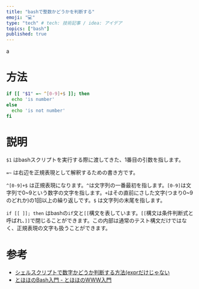 ```yaml
---
title: "bashで整数かどうかを判断する"
emoji: "💻"
type: "tech" # tech: 技術記事 / idea: アイデア
topics: ["bash"]
published: true
---
```


a
# 方法

```bash
if [[ "$1" =~ ^[0-9]+$ ]]; then
  echo 'is number'
else
  echo 'is not number'
fi
```


# 説明

`$1` はbashスクリプトを実行する際に渡してきた、1番目の引数を指します。

`=~` は右辺を正規表現として解釈するための書き方です。

`^[0-9]+$` は正規表現になります。`^`は文字列の一番最初を指します。`[0-9]`は文字列で0~9という数字の文字を指します。`+`はその直前にさした文字(つまり0~9のどれか)の1回以上の繰り返しです。`$` は文字列の末尾を指します。

`if [[ ]]; then` はbashの`if`文と`[[`構文を表しています。`[[`構文は条件判断式と呼ばれ、`]]`で閉じることができます。この内部は通常のテスト構文だけではなく、正規表現の文字も扱うことができます。


# 参考

- [シェルスクリプトで数字かどうか判断する方法(exprだけじゃない](https://rcmdnk.com/blog/2018/09/05/computer-bash-zsh/)
- [とほほのBash入門 - とほほのWWW入門](https://www.tohoho-web.com/ex/shell.html)

